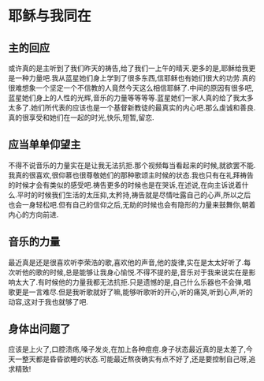 # 耶稣与我同在

## 主的回应

或许真的是主听到了我们昨天的祷告,给了我们一上午的晴天.更多的是,耶稣给我更是一种力量吧.我从蓝星她们身上学到了很多东西,信耶稣也有她们很大的功劳.真的很难想象一个坚定一个不信教的人竟然今天这么相信耶稣了.中间的原因有很多吧,蓝星她们身上的人性的光辉,音乐的力量等等等等.蓝星她们一家人真的给了我太多太多了.她们所代表的应该也是一个基督新教徒的最真实的内心吧.那么虔诚和善良.真的很享受和她们在一起的时光,快乐,短暂,留恋.

## 应当单单仰望主

不得不说音乐的力量实在是让我无法抗拒.那个视频每当看起来的时候,就欲罢不能.我真的很喜欢,很仰慕也很尊敬她们的那种歌颂主时候的状态.我也只有在礼拜祷告的时候才会有类似的感受吧.祷告更多的时候也是在哭诉,在述说,在向主诉说着什么.平时的时候我们生活的太压抑,太矜持,祷告就是尽情吐露自己的心声,所以之后也会一身轻松吧.但有自己的信仰之后,无助的时候也会有隐形的力量来鼓舞你,朝着内心的方向前进.

## 音乐的力量

最近真是还是很喜欢听李荣浩的歌,喜欢他的声音,他的旋律,实在是太太好听了.每次听他的歌的时候,总是能够让我身心愉悦.不得不提的是,音乐对于我来说实在是影响太大了.有时候他的力量我都无法抗拒.只是遗憾的是,自己什么乐器也不会弹,唱歌更是一言难尽.但是我听歌就好了嘛,能够听歌听的开心,听的痛哭,听到心声,听的动容,这对于我也就够了吧.

## 身体出问题了

应该是上火了,口腔溃疡,嗓子发炎,在加上各种痘痘.身子状态最近真的是太差了,今天一整天都是昏昏欲睡的状态.可能最近熬夜确实有点不好了,还是要控制自己呀,追求精致!
